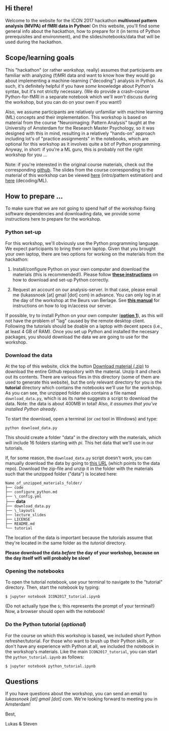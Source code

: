 ## Hi there!
Welcome to the website for the ICON 2017 hackathon **multivoxel pattern analysis (MVPA) of fMRI data in Python**! On this website, you'll find some general info about the hackathon, how to prepare for it (in terms of Python prerequisites and environment), and the slides/notebooks/data that will be used during the hackathon.

## Scope/learning goals
This "hackathon" (or rather *workshop*, really) assumes that participants are familiar with analyzing (f)MRI data and want to know how they would go about implementing a machine-learning ("decoding") analysis in Python. As such, it's definitely helpful if you have *some* knowledge about Python's syntax, but it's not strictly necessary. (We do provide a crash-course Python-for-fMRI in a separate notebook which we'll *won't* discuss during the workshop, but you can do on your own if you want!)

Also, we assume participants are relatively unfamiliar with machine learning (ML) concepts and their implementation. This workshop is based on material from the course "Neuroimaging: Pattern Analysis" taught at the University of Amsterdam for the Research Master Psychology, so it was designed with this in mind, resulting in a relatively "hands-on" approach including lot's of "practice assignments" in the notebooks, which are optional for this workshop as it involves quite a bit of Python programming. Anyway, in short: if you're a ML guru, this is probably not the right workshop for you ... 

Note: if you're interested in the original course materials, check out the corresponding [github](https://github.com/lukassnoek/PatternAnalysis). The slides from the course corresponding to the material of this workshop can be viewed [here](lecture_slides/PatternAnalysis_week_1_intro.pdf) (intro/pattern estimation) and [here](lecture_slides/PatternAnalysis_week_2_decoding.pdf) (decoding/ML).

## How to prepare ...
To make sure that we are not going to spend half of the workshop fixing software dependencies and downloading data, we provide some instructions here to prepare for the workshop. 

### Python set-up
For this workshop, we'll obviously use the Python programming language. We expect participants to bring their own laptop. Given that you brought your own laptop, there are two options for working on the materials from the hackathon:

1. Install/configure Python on your own computer and download the materials (this is recommended!). Please follow **[these instructions](configure_python.md)** on how to download and set-up Python correctly.

2. Request an account on our analysis-server. In that case, please email me (lukassnoek [at] gmail [dot] com) in advance. You can only log in at the day of the workshop at the
Beurs van Berlage. See **[this manual](log_in_server.md)** for instructions on how to log in/access our server.

If possible, try to install Python on your own computer (**[option 1](configure_python.md)**), as this will not have the problem of "lag" caused by the remote desktop client. Following the tutorials should be doable on a laptop with decent specs (i.e., at least 4 GB of RAM). Once you set up Python and installed the necesary packages, you should download the data we are going to use for the workshop.

### Download the data
At the top of this website, click the button [Download material (.zip)](https://github.com/lukassnoek/ICON2017/zipball/master) to download the entire Github repository with the material. Unzip it and check out its contents. There are various files in this directory (some of them are used to generate this website), but the only relevant directory for you is the **tutorial** directory which contains the notebooks we'll use for the workshop. As you can see, the unzipped folder also contains a file named `download_data.py`, which is as its name suggests a script to download the data. Note: the data is about 400MB in total! Also, *it assumes that you've installed Python already*.

To start the download, open a terminal (or `cmd` tool in Windows) and type:

`python download_data.py`
  
This should create a folder "data" in the directory with the materials, which will include 16 folders starting with *pi*. This het data that we'll use in our tutorials.
 
If, for some reason, the `download_data.py` script doesn't work, you can manually download the data by going to [this URL](https://surfdrive.surf.nl/files/index.php/s/Iv5tNOAMZTJ0WiS/download) (which points to the data repo). Download the zip-file and unzip it in the folder with the materials such that the unzipped folder ("data") is located here:

`Name_of_unzipped_materials_folder/`  
`├── code`  
`├── configure_python.md`  
`├── \_config.yml`  
├── **data**  
`├── download_data.py`  
`├── \_layouts`  
`├── lecture_slides`  
`├── LICENSE`  
`├── README.md`  
`└── tutorial`  

The location of the data is important because the tutorials assume that they're located in the same folder as the *tutorial* directory.

__Please download the data *before* the day of your workshop, because on the day itself wifi will probably be slow!__

### Opening the notebooks
To open the tutorial notebook, use your terminal to navigate to the "tutorial" directory. Then, start the notebook by typing:

    $ jupyter notebook ICON2017_tutorial.ipynb

(Do not actually type the `$`; this represents the prompt of your terminal!)
Now, a browser should open with the notebook!

### Do the Python tutorial (*optional*)
For the course on which this workshop is based, we included short Python refresher/tutorial. For those who
want to brush up their Python skills, or don't have any experience with Python at all, we included the 
notebook in the workshop's materials. Like the main `ICON2017_tutorial`, you can start the `python_tutorial.ipynb`  as follows:

    $ jupyter notebook python_tutorial.ipynb

## Questions
If you have questions about the workshop, you can send an email to *lukassnoek [at] gmail [dot] com*.
We're looking forward to meeting you in Amsterdam!

Best,

Lukas & Steven